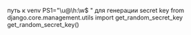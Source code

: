 путь к venv 
PS1="\u@\h:\w$ "
для генерации secret key
from django.core.management.utils import get_random_secret_key
get_random_secret_key()
